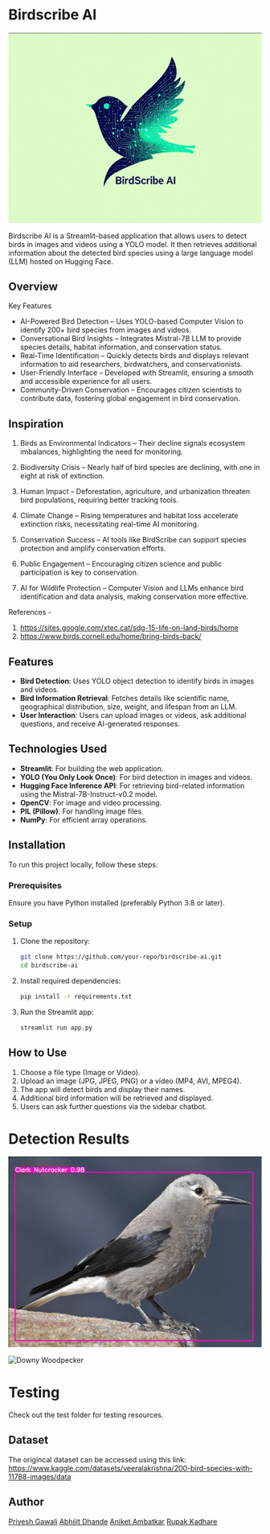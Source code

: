 # Birdscribe AI
![logo](assets/final_logo.png)

Birdscribe AI is a Streamlit-based application that allows users to detect birds in images and videos using a YOLO model. It then retrieves additional information about the detected bird species using a large language model (LLM) hosted on Hugging Face.

## Overview
Key Features
- AI-Powered Bird Detection – Uses YOLO-based Computer Vision to identify 200+ bird species from images and videos.
-  Conversational Bird Insights – Integrates Mistral-7B LLM to provide species details, habitat information, and conservation status.
-  Real-Time Identification – Quickly detects birds and displays relevant information to aid researchers, birdwatchers, and conservationists.
-  User-Friendly Interface – Developed with Streamlit, ensuring a smooth and accessible experience for all users.
- Community-Driven Conservation – Encourages citizen scientists to contribute data, fostering global engagement in bird conservation.

## Inspiration
1. Birds as Environmental Indicators – Their decline signals ecosystem imbalances, highlighting the need for monitoring​.

2. Biodiversity Crisis – Nearly half of bird species are declining, with one in eight at risk of extinction​.

3. Human Impact – Deforestation, agriculture, and urbanization threaten bird populations, requiring better tracking tools​.

4. Climate Change – Rising temperatures and habitat loss accelerate extinction risks, necessitating real-time AI monitoring​.

5. Conservation Success – AI tools like BirdScribe can support species protection and amplify conservation efforts​.

6. Public Engagement – Encouraging citizen science and public participation is key to conservation​.

7. AI for Wildlife Protection – Computer Vision and LLMs enhance bird identification and data analysis, making conservation more effective​.

References -  
1. https://sites.google.com/xtec.cat/sdg-15-life-on-land-birds/home
2. https://www.birds.cornell.edu/home/bring-birds-back/

## Features

- **Bird Detection**: Uses YOLO object detection to identify birds in images and videos.
- **Bird Information Retrieval**: Fetches details like scientific name, geographical distribution, size, weight, and lifespan from an LLM.
- **User Interaction**: Users can upload images or videos, ask additional questions, and receive AI-generated responses.

## Technologies Used

- **Streamlit**: For building the web application.
- **YOLO (You Only Look Once)**: For bird detection in images and videos.
- **Hugging Face Inference API**: For retrieving bird-related information using the Mistral-7B-Instruct-v0.2 model.
- **OpenCV**: For image and video processing.
- **PIL (Pillow)**: For handling image files.
- **NumPy**: For efficient array operations.

## Installation

To run this project locally, follow these steps:

### Prerequisites

Ensure you have Python installed (preferably Python 3.8 or later).

### Setup

1. Clone the repository:
   ```sh
   git clone https://github.com/your-repo/birdscribe-ai.git
   cd birdscribe-ai
   ```
2. Install required dependencies:
   ```sh
   pip install -r requirements.txt
   ```
3. Run the Streamlit app:
   ```sh
   streamlit run app.py
   ```

## How to Use

1. Choose a file type (Image or Video).
2. Upload an image (JPG, JPEG, PNG) or a video (MP4, AVI, MPEG4).
3. The app will detect birds and display their names.
4. Additional bird information will be retrieved and displayed.
5. Users can ask further questions via the sidebar chatbot.

# Detection Results 

![Clark Nutcracker](assets/clark_nutcracker.png)


![Downy Woodpecker](assets/Downy_woodpecker.gif)

# Testing 
Check out the test folder for testing resources.

## Dataset
The origincal dataset can be accessed using this link:
https://www.kaggle.com/datasets/veeralakrishna/200-bird-species-with-11788-images/data

## Author

[Priyesh Gawali](https://github.com/Roronoa-17)
[Abhijit Dhande](https://github.com/abhijit-8688)
[Aniket Ambatkar](https://github.com/AniketAmbatkar)
[Rupak Kadhare](https://github.com/RupakKadhare15)
